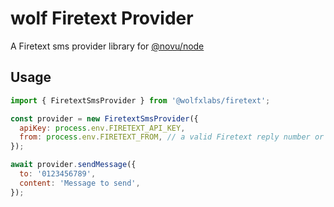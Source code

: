 # wolf Firetext Provider

A Firetext sms provider library for [@novu/node](https://github.com/tecklens/tk-wolf/)

## Usage

```javascript
import { FiretextSmsProvider } from '@wolfxlabs/firetext';

const provider = new FiretextSmsProvider({
  apiKey: process.env.FIRETEXT_API_KEY,
  from: process.env.FIRETEXT_FROM, // a valid Firetext reply number or Sender ID
});

await provider.sendMessage({
  to: '0123456789',
  content: 'Message to send',
});
```